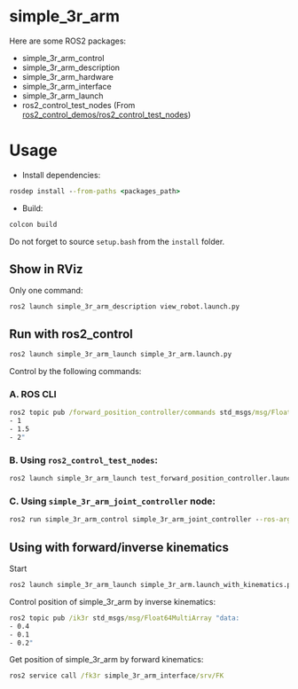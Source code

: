 # simple_3r_arm
Here are some ROS2 packages:
- simple_3r_arm_control
- simple_3r_arm_description
- simple_3r_arm_hardware
- simple_3r_arm_interface
- simple_3r_arm_launch
- ros2_control_test_nodes (From [ros2_control_demos/ros2_control_test_nodes](https://github.com/ros-controls/ros2_control_demos/tree/master/ros2_control_test_nodes))

# Usage
- Install dependencies:
```cmd
rosdep install --from-paths <packages_path>
```

- Build:
```cmd
colcon build
```

Do not forget to source `setup.bash` from the `install` folder.

## Show in RViz
Only one command:  
```
ros2 launch simple_3r_arm_description view_robot.launch.py
```

## Run with ros2_control
```cmd
ros2 launch simple_3r_arm_launch simple_3r_arm.launch.py
```  

Control by the following commands:
### A. ROS CLI
```cmd
ros2 topic pub /forward_position_controller/commands std_msgs/msg/Float64MultiArray "data:
- 1
- 1.5
- 2"
```

### B. Using `ros2_control_test_nodes`:
```cmd
ros2 launch simple_3r_arm_launch test_forward_position_controller.launch.py
```

### C. Using `simple_3r_arm_joint_controller` node:
```cmd
ros2 run simple_3r_arm_control simple_3r_arm_joint_controller --ros-args -p goal:=[1.0,1.5,2.0] -p frequency:=2
```

## Using with forward/inverse kinematics
Start
```cmd
ros2 launch simple_3r_arm_launch simple_3r_arm.launch_with_kinematics.py
```

Control position of simple_3r_arm by inverse kinematics:
```cmd
ros2 topic pub /ik3r std_msgs/msg/Float64MultiArray "data:
- 0.4
- 0.1
- 0.2"
```

Get position of simple_3r_arm by forward kinematics:
```cmd
ros2 service call /fk3r simple_3r_arm_interface/srv/FK
```
